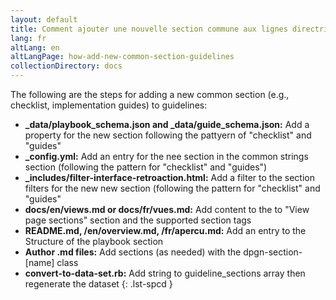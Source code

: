 ```yaml
---
layout: default
title: Comment ajouter une nouvelle section commune aux lignes directrices
lang: fr
altLang: en
altLangPage: how-add-new-common-section-guidelines
collectionDirectory: docs
---
```

The following are the steps for adding a new common section (e.g., checklist, implementation guides) to guidelines:

<!-- markdownlint-disable MD032 -->
- **_data/playbook_schema.json and _data/guide_schema.json:** Add a property for the new section following the pattyern of "checklist" and "guides"
- **_config.yml:** Add an entry for the nee section in the common strings section (following the pattern for "checklist" and "guides")
- **_includes/filter-interface-retroaction.html:** Add a filter to the section filters for the new new section (following the pattern for "checklist" and "guides"
- **docs/en/views.md or docs/fr/vues.md:** Add content to the to "View page sections" section and the supported section tags
- **README.md, /en/overview.md, /fr/apercu.md:** Add an entry to the Structure of the playbook section
- **Author .md files:** Add sections (as needed) with the dpgn-section-[name] class
- **convert-to-data-set.rb:** Add string to guideline_sections array then regenerate the dataset
{: .lst-spcd }
<!-- markdownlint-enable MD032 -->
